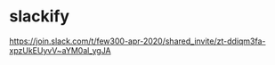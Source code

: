 # slackify

https://join.slack.com/t/few300-apr-2020/shared_invite/zt-ddiqm3fa-xpzUkEUyvV~aYM0al_ygJA
